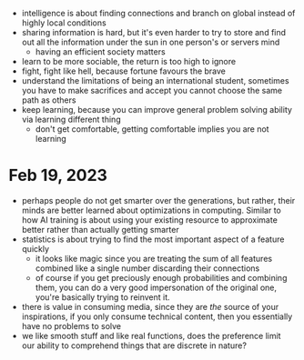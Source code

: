 -   intelligence is about finding connections and branch on global instead of highly local conditions
-   sharing information is hard, but it's even harder to try to store and find out all the information under the sun in one person's or servers mind
	- having an efficient society matters
-   learn to be more sociable, the return is too high to ignore
-   fight, fight like hell, because fortune favours the brave
-   understand the limitations of being an international student, sometimes you have to make sacrifices and accept you cannot choose the same path as others
-   keep learning, because you can improve general problem solving ability via learning different thing
	- don't get comfortable, getting comfortable implies you are not learning

# Feb 19, 2023
- perhaps people do not get smarter over the generations, but rather, their minds are better learned about optimizations in computing. Similar to how AI training is about using your existing resource to approximate better rather than actually getting smarter
- statistics is about trying to find the most important aspect of a feature quickly
	- it looks like magic since you are treating the sum of all features combined like a single number discarding their connections
	- of course if you get preciously enough probabilities and combining them, you can do a very good impersonation of the original one, you're basically trying to reinvent it.
- there is value in consuming media, since they are *the* source of your inspirations, if you only consume technical content, then you essentially have no problems to solve
- we like smooth stuff and like real functions, does the preference limit our ability to comprehend things that are discrete in nature?
